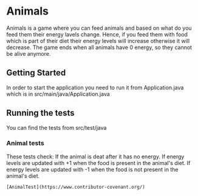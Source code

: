 # Animals
Animals is a game where you can feed animals and based on what do you feed them their energy lavels change. Hence, if you feed them with food which is part of their diet their energy levels will increase otherwise it will decrease. The game ends when all animals have 0 energy, so they cannot be alive anymore.

## Getting Started
In order to start the application you need to run it from Application.java which is in src/main/java/Application.java

## Running the tests
You can find the tests from src/test/java 

### Animal tests

These tests check:
    If the animal is deat after it has no energy.
    If energy levels are updated with +1 when the food is present in the animal's diet.
    If energy levels are updated with -1 when the food is not present in the animal's diet.

    [AnimalTest](https://www.contributor-covenant.org/)

